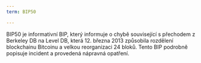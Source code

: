 ```yaml
---
term: BIP50

---
```

BIP50 je informativní BIP, který informuje o chybě související s přechodem z Berkeley DB na Level DB, která 12. března 2013 způsobila rozdělení blockchainu Bitcoinu a velkou reorganizaci 24 bloků. Tento BIP podrobně popisuje incident a provedená nápravná opatření.